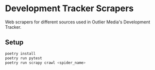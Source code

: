 # Development Tracker Scrapers

Web scrapers for different sources used in Outlier Media's Development Tracker.

## Setup

```bash
poetry install
poetry run pytest
poetry run scrapy crawl <spider_name>
```
